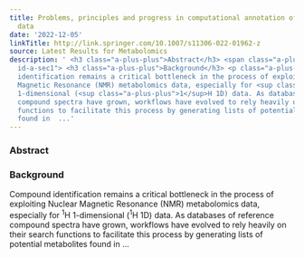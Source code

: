 ```yaml
---
title: Problems, principles and progress in computational annotation of NMR metabolomics
  data
date: '2022-12-05'
linkTitle: http://link.springer.com/10.1007/s11306-022-01962-z
source: Latest Results for Metabolomics
description: ' <h3 class="a-plus-plus">Abstract</h3> <span class="a-plus-plus abstract-section
  id-a-sec1"> <h3 class="a-plus-plus">Background</h3> <p class="a-plus-plus">Compound
  identification remains a critical bottleneck in the process of exploiting Nuclear
  Magnetic Resonance (NMR) metabolomics data, especially for <sup class="a-plus-plus">1</sup>H
  1-dimensional (<sup class="a-plus-plus">1</sup>H 1D) data. As databases of reference
  compound spectra have grown, workflows have evolved to rely heavily on their search
  functions to facilitate this process by generating lists of potential metabolites
  found in  ...'
---
```

 <h3 class="a-plus-plus">Abstract</h3> <span class="a-plus-plus abstract-section id-a-sec1"> <h3 class="a-plus-plus">Background</h3> <p class="a-plus-plus">Compound identification remains a critical bottleneck in the process of exploiting Nuclear Magnetic Resonance (NMR) metabolomics data, especially for <sup class="a-plus-plus">1</sup>H 1-dimensional (<sup class="a-plus-plus">1</sup>H 1D) data. As databases of reference compound spectra have grown, workflows have evolved to rely heavily on their search functions to facilitate this process by generating lists of potential metabolites found in  ...